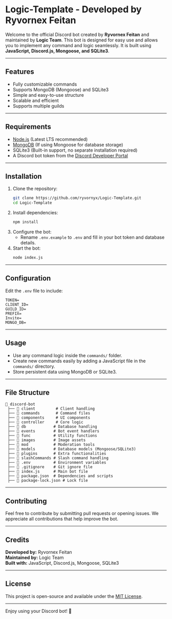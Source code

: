 # Logic-Template - Developed by Ryvornex Feitan

Welcome to the official Discord bot created by **Ryvornex Feitan** and maintained by **Logic Team**. This bot is designed for easy use and allows you to implement any command and logic seamlessly. It is built using **JavaScript, Discord.js, Mongoose, and SQLite3**.

---

## Features
- Fully customizable commands
- Supports MongoDB (Mongoose) and SQLite3
- Simple and easy-to-use structure
- Scalable and efficient
- Supports multiple guilds

---

## Requirements
- [Node.js](https://nodejs.org/) (Latest LTS recommended)
- [MongoDB](https://www.mongodb.com/) (If using Mongoose for database storage)
- SQLite3 (Built-in support, no separate installation required)
- A Discord bot token from the [Discord Developer Portal](https://discord.com/developers/applications)

---

## Installation
1. Clone the repository:
   ```bash
   git clone https://github.com/ryvornyx/Logic-Template.git
   cd Logic-Template
   ```
2. Install dependencies:
   ```bash
   npm install
   ```
3. Configure the bot:
   - Rename `.env.example` to `.env` and fill in your bot token and database details.
4. Start the bot:
   ```bash
   node index.js
   ```

---

## Configuration
Edit the `.env` file to include:
```
TOKEN=
CLIENT_ID=
GUILD_ID=
PREFIX=
Invite=
MONGO_DB=
```

---

## Usage
- Use any command logic inside the `commands/` folder.
- Create new commands easily by adding a JavaScript file in the `commands/` directory.
- Store persistent data using MongoDB or SQLite3.

---

## File Structure
```
📁 discord-bot
 ├── 📁 client         # Client handling
 ├── 📁 commands       # Command files
 ├── 📁 components     # UI components
 ├── 📁 controller     # Core logic
 ├── 📁 db            # Database handling
 ├── 📁 events        # Bot event handlers
 ├── 📁 func          # Utility functions
 ├── 📁 images        # Image assets
 ├── 📁 mod           # Moderation tools
 ├── 📁 models        # Database models (Mongoose/SQLite3)
 ├── 📁 plugins       # Extra functionalities
 ├── 📁 slashCommands # Slash command handling
 ├── 📄 .env          # Environment variables
 ├── 📄 .gitignore    # Git ignore file
 ├── 📄 index.js      # Main bot file
 ├── 📄 package.json  # Dependencies and scripts
 ├── 📄 package-lock.json # Lock file
```

---

## Contributing
Feel free to contribute by submitting pull requests or opening issues. We appreciate all contributions that help improve the bot.

---

## Credits
**Developed by:** Ryvornex Feitan  
**Maintained by:** Logic Team  
**Built with:** JavaScript, Discord.js, Mongoose, SQLite3

---

## License
This project is open-source and available under the [MIT License](LICENSE).

---

Enjoy using your Discord bot! 🚀

